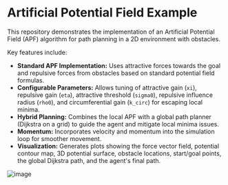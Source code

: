 # Artificial Potential Field Example

This repository demonstrates the implementation of an Artificial Potential Field (APF) algorithm for path planning in a 2D environment with obstacles.

Key features include:

* **Standard APF Implementation:** Uses attractive forces towards the goal and repulsive forces from obstacles based on standard potential field formulas.
* **Configurable Parameters:** Allows tuning of attractive gain (`xi`), repulsive gain (`eta`), attractive threshold (`sigma0`), repulsive influence radius (`rho0`), and circumferential gain (`k_circ`) for escaping local minima.
* **Hybrid Planning:** Combines the local APF with a global path planner (Dijkstra on a grid) to guide the agent and mitigate local minima issues.
* **Momentum:** Incorporates velocity and momentum into the simulation loop for smoother movement.
* **Visualization:** Generates plots showing the force vector field, potential contour map, 3D potential surface, obstacle locations, start/goal points, the global Dijkstra path, and the agent's final path.

![image](https://github.com/user-attachments/assets/4f048e46-8924-4faa-aba0-589f82d56146)
